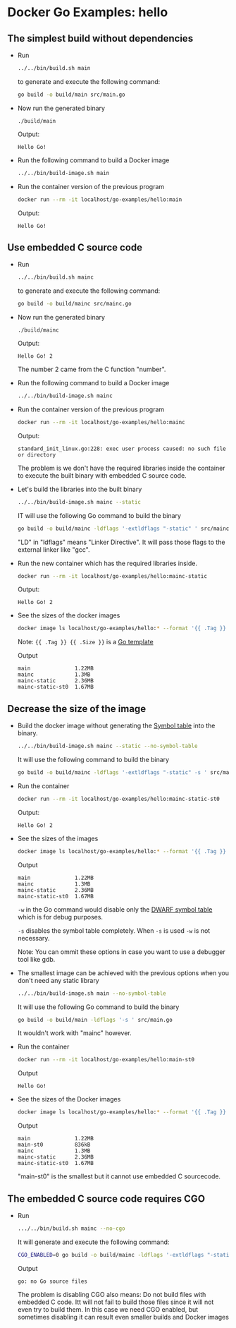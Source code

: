 # Docker Go Examples: hello

## The simplest build without dependencies

* Run

  ```bash
  ../../bin/build.sh main
  ```
  
  to generate and execute the following command:

  ```bash
  go build -o build/main src/main.go
  ```

* Now run the generated binary

  ```
  ./build/main
  ```

  Output:
  ```
  Hello Go!
  ```

* Run the following command to build a Docker image

  ```bash
  ../../bin/build-image.sh main
  ```

* Run the container version of the previous program

  ```bash
  docker run --rm -it localhost/go-examples/hello:main
  ```

  Output:
  ```
  Hello Go!
  ```

## Use embedded C source code

* Run

  ```bash
  ../../bin/build.sh mainc
  ```
  
  to generate and execute the following command:

  ```bash
  go build -o build/mainc src/mainc.go
  ```

* Now run the generated binary

  ```
  ./build/mainc
  ```

  Output:
  ```
  Hello Go! 2
  ```

  The number 2 came from the C function "number".

* Run the following command to build a Docker image

  ```bash
  ../../bin/build-image.sh mainc
  ```

* Run the container version of the previous program

  ```bash
  docker run --rm -it localhost/go-examples/hello:mainc
  ```

  Output:
  ```
  standard_init_linux.go:228: exec user process caused: no such file or directory
  ```

  The problem is we don't have the required libraries inside the container
  to execute the built binary with embedded C source code.

* Let's build the libraries into the built binary

  ```bash
  ../../bin/build-image.sh mainc --static
  ```

  IT will use the following Go command to build the binary

  ```bash
  go build -o build/mainc -ldflags '-extldflags "-static" ' src/mainc.go
  ```

  "LD" in "ldflags" means "Linker Directive". It will pass those flags to the external linker
  like "gcc".

* Run the new container which has the required libraries inside.

  ```bash
  docker run --rm -it localhost/go-examples/hello:mainc-static 
  ```

  Output:
  ```
  Hello Go! 2
  ```

* See the sizes of the docker images

  ```bash
  docker image ls localhost/go-examples/hello:* --format '{{ .Tag }} {{ .Size }}' | column -t | sort
  ```

  Note: ```{{ .Tag }} {{ .Size }}``` is a [Go template](https://pkg.go.dev/text/template)

  Output

  ```
  main              1.22MB
  mainc             1.3MB
  mainc-static      2.36MB
  mainc-static-st0  1.67MB
  ```

## Decrease the size of the image

* Build the docker image without generating the
  [Symbol table](https://en.wikipedia.org/wiki/Symbol_table) into the binary.

  ```bash
  ../../bin/build-image.sh mainc --static --no-symbol-table
  ```

  It will use the following command to build the binary

  ```bash
  go build -o build/mainc -ldflags '-extldflags "-static" -s ' src/mainc.go
  ```

* Run the container

  ```bash
  docker run --rm -it localhost/go-examples/hello:mainc-static-st0
  ```

  Output:
  ```
  Hello Go! 2
  ```

* See the sizes of the images

  ```bash
  docker image ls localhost/go-examples/hello:* --format '{{ .Tag }} {{ .Size }}' | column -t | sort
  ```

  Output

  ```
  main              1.22MB
  mainc             1.3MB
  mainc-static      2.36MB
  mainc-static-st0  1.67MB
  ```

  ```-w``` in the Go command would disable only the [DWARF symbol table](https://en.wikipedia.org/wiki/DWARF) which is for debug purposes.

  ```-s``` disables the symbol table completely. When ```-s``` is used ```-w``` is not necessary.

  Note: You can ommit these options in case you want to use a debugger tool like gdb.


* The smallest image can be achieved with the previous options when you don't need any static library

  ```bash
  ../../bin/build-image.sh main --no-symbol-table
  ```

  It will use the following Go command to build the binary

  ```bash
  go build -o build/main -ldflags '-s ' src/main.go 
  ```

  It wouldn't work with "mainc" however.

* Run the container

  ```bash
  docker run --rm -it localhost/go-examples/hello:main-st0
  ```
  
  Output

  ```
  Hello Go!
  ```

* See the sizes of the Docker images

  ```bash
  docker image ls localhost/go-examples/hello:* --format '{{ .Tag }} {{ .Size }}' | column -t | sort
  ```

  Output

  ```
  main              1.22MB
  main-st0          836kB
  mainc             1.3MB
  mainc-static      2.36MB
  mainc-static-st0  1.67MB
  ```

  "main-st0" is the smallest but it cannot use embedded C sourcecode.

## The embedded C source code requires CGO

* Run 

  ```bash
  .../../bin/build.sh mainc --no-cgo
  ```

  It will generate and execute the following command:

  ```bash
  CGO_ENABLED=0 go build -o build/mainc -ldflags '-extldflags "-static" ' src/mainc.go
  ```

  Output

  ```
  go: no Go source files
  ```

  The problem is disabling CGO also means: Do not build files with embedded C code.
  Itt will not fail to build those files since it will not even try to build them.
  In this case we need CGO enabled, but sometimes disabling it can result even
  smaller builds and Docker images
